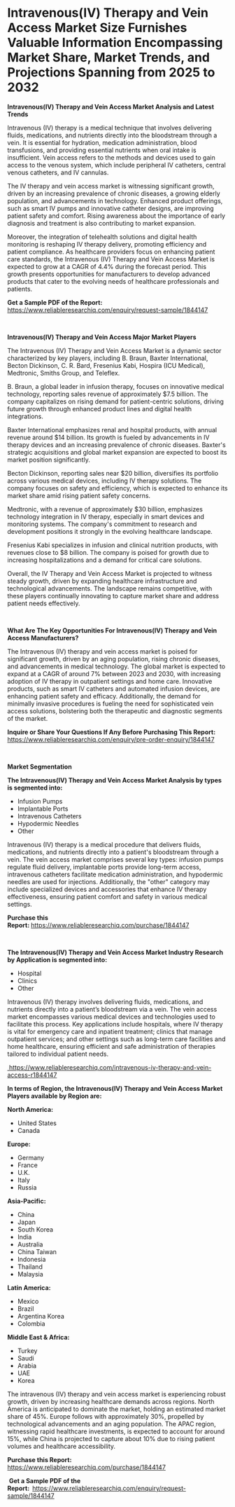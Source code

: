 <p><h1>Intravenous(IV) Therapy and Vein Access Market Size Furnishes Valuable Information Encompassing Market Share, Market Trends, and Projections Spanning from 2025 to 2032</h1></p><p><strong>Intravenous(IV) Therapy and Vein Access Market Analysis and Latest Trends</strong></p>
<p><p>Intravenous (IV) therapy is a medical technique that involves delivering fluids, medications, and nutrients directly into the bloodstream through a vein. It is essential for hydration, medication administration, blood transfusions, and providing essential nutrients when oral intake is insufficient. Vein access refers to the methods and devices used to gain access to the venous system, which include peripheral IV catheters, central venous catheters, and IV cannulas.</p><p>The IV therapy and vein access market is witnessing significant growth, driven by an increasing prevalence of chronic diseases, a growing elderly population, and advancements in technology. Enhanced product offerings, such as smart IV pumps and innovative catheter designs, are improving patient safety and comfort. Rising awareness about the importance of early diagnosis and treatment is also contributing to market expansion. </p><p>Moreover, the integration of telehealth solutions and digital health monitoring is reshaping IV therapy delivery, promoting efficiency and patient compliance. As healthcare providers focus on enhancing patient care standards, the Intravenous (IV) Therapy and Vein Access Market is expected to grow at a CAGR of 4.4% during the forecast period. This growth presents opportunities for manufacturers to develop advanced products that cater to the evolving needs of healthcare professionals and patients.</p></p>
<p><strong>Get a Sample PDF of the Report:&nbsp;</strong> <a href="https://www.reliableresearchiq.com/enquiry/request-sample/1844147?utm_campaign=2770&utm_medium=2&utm_source=Github&utm_content=ia&utm_term=16042025&utm_id=intravenousiv-therapy-and-vein-access">https://www.reliableresearchiq.com/enquiry/request-sample/1844147</a></p>
<p>&nbsp;</p>
<p><strong>Intravenous(IV) Therapy and Vein Access Major Market Players</strong></p>
<p><p>The Intravenous (IV) Therapy and Vein Access Market is a dynamic sector characterized by key players, including B. Braun, Baxter International, Becton Dickinson, C. R. Bard, Fresenius Kabi, Hospira (ICU Medical), Medtronic, Smiths Group, and Teleflex.</p><p>B. Braun, a global leader in infusion therapy, focuses on innovative medical technology, reporting sales revenue of approximately $7.5 billion. The company capitalizes on rising demand for patient-centric solutions, driving future growth through enhanced product lines and digital health integrations.</p><p>Baxter International emphasizes renal and hospital products, with annual revenue around $14 billion. Its growth is fueled by advancements in IV therapy devices and an increasing prevalence of chronic diseases. Baxter's strategic acquisitions and global market expansion are expected to boost its market position significantly.</p><p>Becton Dickinson, reporting sales near $20 billion, diversifies its portfolio across various medical devices, including IV therapy solutions. The company focuses on safety and efficiency, which is expected to enhance its market share amid rising patient safety concerns.</p><p>Medtronic, with a revenue of approximately $30 billion, emphasizes technology integration in IV therapy, especially in smart devices and monitoring systems. The company's commitment to research and development positions it strongly in the evolving healthcare landscape.</p><p>Fresenius Kabi specializes in infusion and clinical nutrition products, with revenues close to $8 billion. The company is poised for growth due to increasing hospitalizations and a demand for critical care solutions.</p><p>Overall, the IV Therapy and Vein Access Market is projected to witness steady growth, driven by expanding healthcare infrastructure and technological advancements. The landscape remains competitive, with these players continually innovating to capture market share and address patient needs effectively.</p></p>
<p>&nbsp;</p>
<p><strong>What Are The Key Opportunities For Intravenous(IV) Therapy and Vein Access Manufacturers?</strong></p>
<p><p>The Intravenous (IV) therapy and vein access market is poised for significant growth, driven by an aging population, rising chronic diseases, and advancements in medical technology. The global market is expected to expand at a CAGR of around 7% between 2023 and 2030, with increasing adoption of IV therapy in outpatient settings and home care. Innovative products, such as smart IV catheters and automated infusion devices, are enhancing patient safety and efficacy. Additionally, the demand for minimally invasive procedures is fueling the need for sophisticated vein access solutions, bolstering both the therapeutic and diagnostic segments of the market.</p></p>
<p><strong>Inquire or Share Your Questions If Any Before Purchasing This Report:</strong> <a href="https://www.reliableresearchiq.com/enquiry/pre-order-enquiry/1844147?utm_campaign=2770&utm_medium=2&utm_source=Github&utm_content=ia&utm_term=16042025&utm_id=intravenousiv-therapy-and-vein-access">https://www.reliableresearchiq.com/enquiry/pre-order-enquiry/1844147</a></p>
<p>&nbsp;</p>
<p><strong>Market Segmentation</strong></p>
<p><strong>The Intravenous(IV) Therapy and Vein Access Market Analysis by types is segmented into:</strong></p>
<p><ul><li>Infusion Pumps</li><li>Implantable Ports</li><li>Intravenous Catheters</li><li>Hypodermic Needles</li><li>Other</li></ul></p>
<p><p>Intravenous (IV) therapy is a medical procedure that delivers fluids, medications, and nutrients directly into a patient's bloodstream through a vein. The vein access market comprises several key types: infusion pumps regulate fluid delivery, implantable ports provide long-term access, intravenous catheters facilitate medication administration, and hypodermic needles are used for injections. Additionally, the "other" category may include specialized devices and accessories that enhance IV therapy effectiveness, ensuring patient comfort and safety in various medical settings.</p></p>
<p><strong>Purchase this Report:&nbsp;</strong><a href="https://www.reliableresearchiq.com/purchase/1844147?utm_campaign=2770&utm_medium=2&utm_source=Github&utm_content=ia&utm_term=16042025&utm_id=intravenousiv-therapy-and-vein-access">https://www.reliableresearchiq.com/purchase/1844147</a></p>
<p>&nbsp;</p>
<p><strong>The Intravenous(IV) Therapy and Vein Access Market Industry Research by Application is segmented into:</strong></p>
<p><ul><li>Hospital</li><li>Clinics</li><li>Other</li></ul></p>
<p><p>Intravenous (IV) therapy involves delivering fluids, medications, and nutrients directly into a patient’s bloodstream via a vein. The vein access market encompasses various medical devices and technologies used to facilitate this process. Key applications include hospitals, where IV therapy is vital for emergency care and inpatient treatment; clinics that manage outpatient services; and other settings such as long-term care facilities and home healthcare, ensuring efficient and safe administration of therapies tailored to individual patient needs.</p></p>
<p><a href="https://www.reliableresearchiq.com/intravenous-iv-therapy-and-vein-access-r1844147?utm_campaign=2770&utm_medium=2&utm_source=Github&utm_content=ia&utm_term=16042025&utm_id=intravenousiv-therapy-and-vein-access">&nbsp;https://www.reliableresearchiq.com/intravenous-iv-therapy-and-vein-access-r1844147</a></p>
<p><strong>In terms of Region, the Intravenous(IV) Therapy and Vein Access Market Players available by Region are:</strong></p>
<p>
    <p> <strong> North America: </strong>
        <ul>
            <li>United States</li>
            <li>Canada</li>
        </ul>
        </p> 
    <p> <strong> Europe: </strong>
        <ul>
            <li>Germany</li>
            <li>France</li>
            <li>U.K.</li>
            <li>Italy</li>
            <li>Russia</li>
        </ul>
        </p> 
    <p> <strong> Asia-Pacific: </strong>
        <ul>
            <li>China</li>
            <li>Japan</li>
            <li>South Korea</li>
            <li>India</li>
            <li>Australia</li>
            <li>China Taiwan</li>
            <li>Indonesia</li>
            <li>Thailand</li>
            <li>Malaysia</li>
        </ul>
        </p> 
    <p> <strong> Latin America: </strong>
        <ul>
            <li>Mexico</li>
            <li>Brazil</li>
            <li>Argentina Korea</li>
            <li>Colombia</li>
        </ul>
        </p> 
    <p> <strong> Middle East & Africa: </strong>
        <ul>
            <li>Turkey</li>
            <li>Saudi</li>
            <li>Arabia</li>
            <li>UAE</li>
            <li>Korea</li>
        </ul>
    </p>
    </p>
<p><p>The intravenous (IV) therapy and vein access market is experiencing robust growth, driven by increasing healthcare demands across regions. North America is anticipated to dominate the market, holding an estimated market share of 45%. Europe follows with approximately 30%, propelled by technological advancements and an aging population. The APAC region, witnessing rapid healthcare investments, is expected to account for around 15%, while China is projected to capture about 10% due to rising patient volumes and healthcare accessibility.</p></p>
<p><strong>Purchase this Report: </strong><a href="https://www.reliableresearchiq.com/purchase/1844147?utm_campaign=2770&utm_medium=2&utm_source=Github&utm_content=ia&utm_term=16042025&utm_id=intravenousiv-therapy-and-vein-access">https://www.reliableresearchiq.com/purchase/1844147</a></p>
<p>&nbsp;<strong>Get a Sample PDF of the Report:&nbsp;&nbsp;</strong><a href="https://www.reliableresearchiq.com/enquiry/request-sample/1844147?utm_campaign=2770&utm_medium=2&utm_source=Github&utm_content=ia&utm_term=16042025&utm_id=intravenousiv-therapy-and-vein-access">https://www.reliableresearchiq.com/enquiry/request-sample/1844147</a></p>
<p><strong></strong></p>
<p><p></p><p></p><p></p></p>